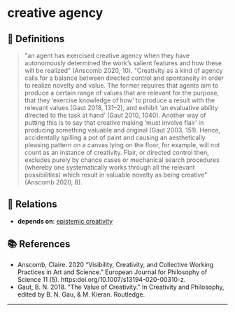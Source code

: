 # creative agency

## 📖 Definitions

> "an agent has exercised creative agency when they have autonomously determined the work’s salient features and how these will be realized" (Anscomb 2020, 10). "Creativity as a kind of agency calls for a balance between directed control and spontaneity in order to realize novelty and value. The former requires that agents aim to produce a certain range of values that are relevant for the purpose, that they ‘exercise knowledge of how’ to produce a result with the relevant values (Gaut 2018, 131–2), and exhibit ‘an evaluative ability directed to the task at hand’ (Gaut 2010, 1040). Another way of putting this is to say that creative making ‘must involve flair’ in producing something valuable and original (Gaut 2003, 151). Hence, accidentally spilling a pot of paint and causing an aesthetically pleasing pattern on a canvas lying on the floor, for example, will not count as an instance of creativity. Flair, or directed control then, excludes purely by chance cases or mechanical search procedures (whereby one systematically works through all the relevant possibilities) which result in valuable novelty as being creative" (Anscomb 2020, 8).

## 🔗 Relations

- **depends on**: [epistemic creativity](./epistemic-creativity.md)

## 📚 References

- Anscomb, Claire. 2020 “Visibility, Creativity, and Collective Working Practices in Art and Science.” European Journal for Philosophy of Science 11 (5). https:doi.org/10.1007/s13194-020-00310-z.
- Gaut, B. N. 2018. "The Value of Creativity." In Creativity and Philosophy, edited by B. N. Gau, & M. Kieran. Routledge.

---

<script src="https://giscus.app/client.js"
                data-repo="natesheehan/conceptcartography"
                data-repo-id="R_kgDOPB5QiQ"
                data-category="General"
                data-category-id="DIC_kwDOPB5Qic4CsAxd"
                data-mapping="pathname"
                data-strict="0"
                data-reactions-enabled="1"
                data-emit-metadata="0"
                data-input-position="bottom"
                data-theme="catppuccin_mocha"
                data-lang="en"
                crossorigin="anonymous"
                async>
        </script>
        
